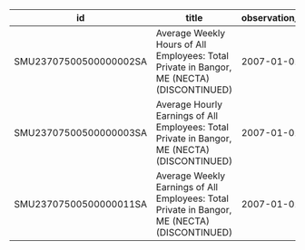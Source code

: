 | id                     | title                                                                                        | observation_start   | observation_end   |
|------------------------|----------------------------------------------------------------------------------------------|---------------------|-------------------|
| SMU23707500500000002SA | Average Weekly Hours of All Employees: Total Private in Bangor, ME (NECTA) (DISCONTINUED)    | 2007-01-01          | 2022-03-01        |
| SMU23707500500000003SA | Average Hourly Earnings of All Employees: Total Private in Bangor, ME (NECTA) (DISCONTINUED) | 2007-01-01          | 2022-03-01        |
| SMU23707500500000011SA | Average Weekly Earnings of All Employees: Total Private in Bangor, ME (NECTA) (DISCONTINUED) | 2007-01-01          | 2022-03-01        |